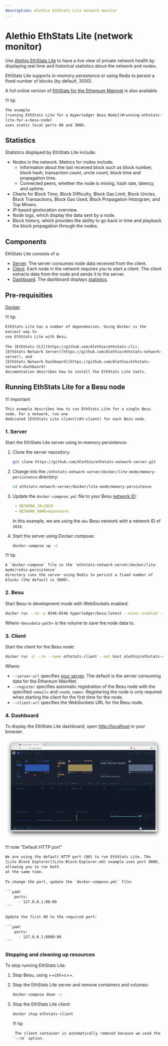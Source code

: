 ```yaml
---
description: Alethio EthStats Lite network monitor
---
```


# Alethio EthStats Lite (network monitor)

Use [Alethio EthStats Lite] to have a live view of private network health by displaying real time
and historical statistics about the network and nodes.

EthStats Lite supports in-memory persistence or using Redis to persist a fixed number of blocks (by
default, 3000).

A full online version of [EthStats for the Ethereum Mainnet](https://ethstats.io/) is also
available.

!!! tip

    The example
    [running EthStats Lite for a Hyperledger Besu Node](#running-ethstats-lite-for-a-besu-node)
    uses static local ports 80 and 3000.

## Statistics

Statistics displayed by EthStats Lite include:

* Nodes in the network. Metrics for nodes include:
  - Information about the last received block such as block number, block hash, transaction count,
    uncle count, block time and propagation time.
  - Connected peers, whether the node is mining, hash rate, latency, and uptime.
* Charts for Block Time, Block Difficulty, Block Gas Limit, Block Uncles, Block Transactions,
  Block Gas Used, Block Propagation Histogram, and Top Miners.
* IP-based geolocation overview.
* Node logs, which display the data sent by a node.
* Block history, which provides the ability to go back in time and playback the block propagation
  through the nodes.

## Components

EthStats Lite consists of a:

* [Server](https://github.com/Alethio/ethstats-network-server). The server consumes node data
  received from the client.
* [Client](https://github.com/Alethio/ethstats-cli). Each node in the network requires you to start
  a client. The client extracts data from the node and sends it to the server.
* [Dashboard](https://github.com/Alethio/ethstats-network-dashboard). The dashboard displays
  [statistics](#statistics).

## Pre-requisities

[Docker](https://docs.docker.com/install/)

!!! tip

    EthStats Lite has a number of dependencies. Using Docker is the easiest way to
    use EthStats Lite with Besu.

    The [EthStats CLI](https://github.com/Alethio/ethstats-cli),
    [EthStats Network Server](https://github.com/Alethio/ethstats-network-server), and
    [EthStats Network Dashboard](https://github.com/Alethio/ethstats-network-dashboard)
    documentation describes how to install the EthStats Lite tools.

## Running EthStats Lite for a Besu node

!!! important

    This example describes how to run EthStats Lite for a single Besu node. For a network, run one
    dedicated [EthStats Lite client](#3-client) for each Besu node.

### 1. Server

Start the EthStats Lite server using in-memory persistence:

1. Clone the server repository:

    ```bash
    git clone https://github.com/Alethio/ethstats-network-server.git
    ```

1. Change into the `/ethstats-network-server/docker/lite-mode/memory-persistence` directory:

    ```bash
    cd ethstats-network-server/docker/lite-mode/memory-persistence
    ```

1. Update the `docker-compose.yml` file to your Besu
   [network ID](../../Concepts/NetworkID-And-ChainID.md):

    ```yaml
     - NETWORK_ID=2018
     - NETWORK_NAME=mynetwork
    ```

    In this example, we are using the `dev` Besu network with a network ID of `2018`.

1. Start the server using Docker compose:

    ```bash
    docker-compose up -d
    ```

!!! tip

    A `docker-compose` file in the `ethstats-network-server/docker/lite-mode/redis-persistence`
    directory runs the server using Redis to persist a fixed number of blocks (the default is 3000).

### 2. Besu

Start Besu in development mode with WebSockets enabled:

```bash
docker run --rm -p 8546:8546 hyperledger/besu:latest --miner-enabled --miner-coinbase fe3b557e8fb62b89f4916b721be55ceb828dbd73 --rpc-http-cors-origins="all" --rpc-ws-enabled --network=dev
```

Where `<besudata-path>` is the volume to save the node data to.

### 3. Client

Start the client for the Besu node:

```bash
docker run -d --rm --name ethstats-client --net host alethio/ethstats-cli --register --account-email <email> --node-name <node_name> --server-url http://localhost:3000 --client-url ws://127.0.0.1:8546
```

Where:

* `--server-url` specifies [your server](#1-server). The default is the server consuming data for
  the Ethereum MainNet.
* `--register` specifies automatic registration of the Besu node with the specified `<email>` and
  `<node_name>`. Registering the node is only required when starting the client for the first time
  for the node.
* `--client-url` specifies the WebSockets URL for the Besu node.

### 4. Dashboard

To display the EthStats Lite dashboard, open [http://localhost](http://localhost) in your browser.

![Alethio EthStats Lite Dashboard](../../images/ethstats.png)

!!! note "Default HTTP port"

    We are using the default HTTP port (80) to run EthStats Lite. The
    [Lite Block Explorer](Lite-Block-Explorer.md) example uses port 8080, allowing you to run both
    at the same time.

    To change the port, update the `docker-compose.yml` file:

    ```yaml
        ports:
          - 127.0.0.1:80:80
    ```

    Update the first 80 to the required port:

    ```yaml
        ports:
          - 127.0.0.1:8080:80
    ```

### Stopping and cleaning up resources

To stop running EthStats Lite:

1. Stop Besu, using ++ctrl+c++.

1. Stop the EthStats Lite server and remove containers and volumes:

    ```bash
    docker-compose down -v
    ```

1. Stop the EthStats Lite client:

    ```bash
    docker stop ethstats-client
    ```

    !!! tip

        The client container is automatically removed because we used the `--rm` option.

<!-- Links -->
[Alethio EthStats Lite]: https://github.com/Alethio?utf8=%E2%9C%93&q=ethstats&type=&language=javascript
